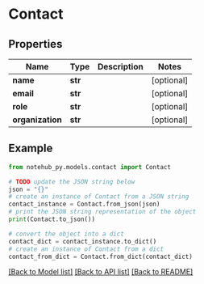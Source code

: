 # Contact

## Properties

| Name             | Type    | Description | Notes      |
| ---------------- | ------- | ----------- | ---------- |
| **name**         | **str** |             | [optional] |
| **email**        | **str** |             | [optional] |
| **role**         | **str** |             | [optional] |
| **organization** | **str** |             | [optional] |

## Example

```python
from notehub_py.models.contact import Contact

# TODO update the JSON string below
json = "{}"
# create an instance of Contact from a JSON string
contact_instance = Contact.from_json(json)
# print the JSON string representation of the object
print(Contact.to_json())

# convert the object into a dict
contact_dict = contact_instance.to_dict()
# create an instance of Contact from a dict
contact_from_dict = Contact.from_dict(contact_dict)
```

[[Back to Model list]](../README.md#documentation-for-models) [[Back to API list]](../README.md#documentation-for-api-endpoints) [[Back to README]](../README.md)
